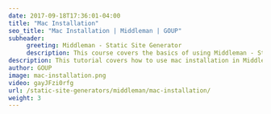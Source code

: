 ```yaml
---
date: 2017-09-18T17:36:01-04:00
title: "Mac Installation"
seo_title: "Mac Installation | Middleman | GOUP"
subheader:
     greeting: Middleman - Static Site Generator
     description: This course covers the basics of using Middleman - Static Site Generator. Work your way through the videos/articles and I'll teach you everything you need to know to create a professional and scalable website or blog!
description: This tutorial covers how to use mac installation in Middleman -  Static Site Generator.
author: GOUP
image: mac-installation.png
video: gayJFzi0rfg
url: /static-site-generators/middleman/mac-installation/
weight: 3
---
```

